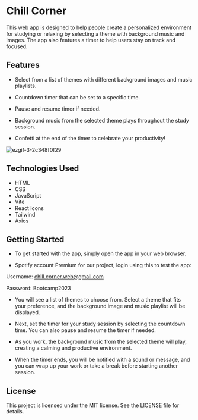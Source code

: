# Chill Corner

This web app is designed to help people create a personalized environment for studying or relaxing by selecting a theme with background music and images. The app also features a timer to help users stay on track and focused.

## Features

* Select from a list of themes with different background images and music playlists.

* Countdown timer that can be set to a specific time.

* Pause and resume timer if needed.

* Background music from the selected theme plays throughout the study session.

* Confetti at the end of the timer to celebrate your productivity!

![ezgif-3-2c348f0f29](https://user-images.githubusercontent.com/118415313/228925350-63e7aa8f-bc51-4e8f-835f-b3066700347b.gif)


## Technologies Used

* HTML
* CSS
* JavaScript
* Vite
* React Icons
* Tailwind
* Axios

## Getting Started

* To get started with the app, simply open the app in your web browser.

* Spotify account Premium for our project, login using this to test the app:

Username: chill.corner.web@gmail.com

Password: Bootcamp2023

* You will see a list of themes to choose from. Select a theme that fits your preference, and the background image and music playlist will be displayed.

* Next, set the timer for your study session by selecting the countdown time. You can also pause and resume the timer if needed.

* As you work, the background music from the selected theme will play, creating a calming and productive environment.

* When the timer ends, you will be notified with a sound or message, and you can wrap up your work or take a break before starting another session.

## License

This project is licensed under the MIT license. See the LICENSE file for details.

